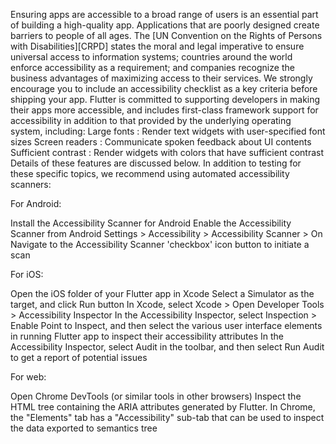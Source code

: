 Ensuring apps are accessible to a broad range of users is an essential
part of building a high-quality app. Applications that are poorly
designed create barriers to people of all ages. The [UN Convention on
the Rights of Persons with Disabilities][CRPD] states the moral and legal
imperative to ensure universal access to information systems; countries
around the world enforce accessibility as a requirement; and companies
recognize the business advantages of maximizing access to their services.
We strongly encourage you to include an accessibility checklist
as a key criteria before shipping your app. Flutter is committed to
supporting developers in making their apps more accessible, and includes
first-class framework support for accessibility in addition to that
provided by the underlying operating system, including:
Large fonts
: Render text widgets with user-specified font sizes
Screen readers
: Communicate spoken feedback about UI contents
Sufficient contrast
: Render widgets with colors that have sufficient contrast
Details of these features are discussed below.
In addition to testing for these specific topics,
we recommend using automated accessibility scanners:


For Android:

Install the Accessibility Scanner for Android
Enable the Accessibility Scanner from
   Android Settings > Accessibility >
   Accessibility Scanner > On
Navigate to the Accessibility Scanner 'checkbox'
   icon button to initiate a scan



For iOS:

Open the iOS folder of your Flutter app in Xcode
Select a Simulator as the target, and click Run button
In Xcode, select
   Xcode > Open Developer Tools > Accessibility Inspector
In the Accessibility Inspector,
   select Inspection > Enable Point to Inspect,
   and then select the various user interface elements in running
   Flutter app to inspect their accessibility attributes
In the Accessibility Inspector,
   select Audit in the toolbar, and then
   select Run Audit to get a report of potential issues



For web:

Open Chrome DevTools (or similar tools in other browsers)
Inspect the HTML tree containing the ARIA attributes generated by Flutter.
In Chrome, the "Elements" tab has a "Accessibility" sub-tab
   that can be used to inspect the data exported to semantics tree
